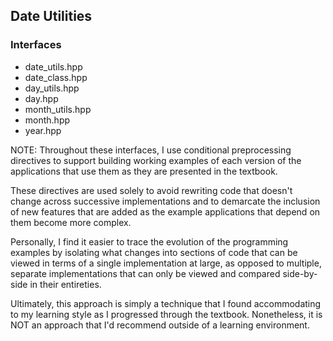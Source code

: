 ## Date Utilities

### Interfaces
* date\_utils.hpp
* date\_class.hpp
* day\_utils.hpp
* day.hpp
* month\_utils.hpp
* month.hpp
* year.hpp

NOTE: Throughout these interfaces, I use conditional preprocessing directives
to support building working examples of each version of the applications that
use them as they are presented in the textbook.

These directives are used solely to avoid rewriting code that doesn't change
across successive implementations and to demarcate the inclusion of new
features that are added as the example applications that depend on them 
become more complex.

Personally, I find it easier to trace the evolution of the programming
examples by isolating what changes into sections of code that can be viewed
in terms of a single implementation at large, as opposed to multiple,
separate implementations that can only be viewed and compared side-by-side
in their entireties.

Ultimately, this approach is simply a technique that I found accommodating
to my learning style as I progressed through the textbook. Nonetheless,
it is NOT an approach that I'd recommend outside of a learning environment.
